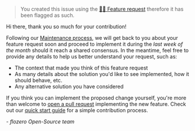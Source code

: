 > You created this issue using the [🙋‍♀️ Feature request](./new?assignees=&labels=enhancement&template=feature_request.md&title=) therefore it has been flagged as such.

Hi there, thank you so much for your contribution!

Following our [Maintenance process](../blob/HEAD/CONTRIBUTING.md#maintaining), we will get back to you about your feature request soon and proceed to implement it during the _last week of the month_ should it reach a shared consensus. In the meantime, feel free to provide any details to help us better understand your request, such as:

- The context that made you think of this feature request
- As many details about the solution you'd like to see implemented, how it should behave, etc.
- Any alternative solution you have considered

If you think you can implement the proposed change yourself, you're more than welcome to [open a pull request](../pulls) implementing the new feature. Check out our [quick start guide](../blob/HEAD/CONTRIBUTING.md#quick-start) for a simple contribution process.

_- flozero Open-Source team_
